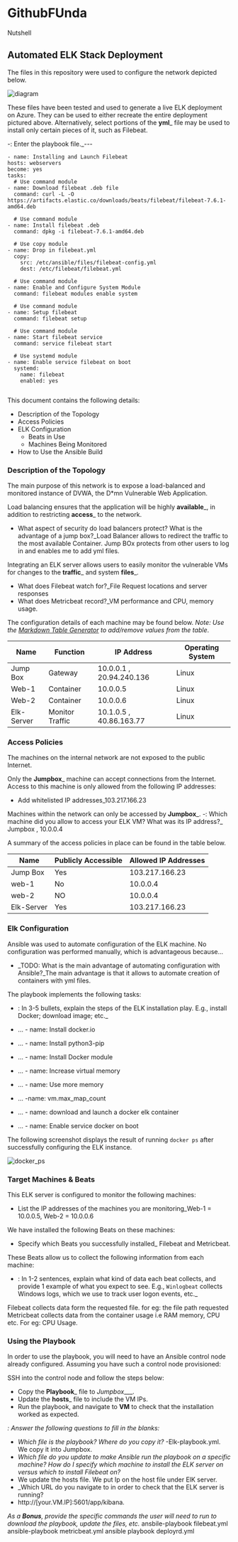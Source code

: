# GithubFUnda
Nutshell
## Automated ELK Stack Deployment

The files in this repository were used to configure the network depicted below.

![diagram](image/Unit13-GitHubFundamental.png)

These files have been tested and used to generate a live ELK deployment on Azure. They can be used to either recreate the entire deployment pictured above. Alternatively, select portions of the __yml___ file may be used to install only certain pieces of it, such as Filebeat.

  -: Enter the playbook file._---
  
  ```
- name: Installing and Launch Filebeat
  hosts: webservers
  become: yes
  tasks:
    # Use command module
  - name: Download filebeat .deb file
    command: curl -L -O https://artifacts.elastic.co/downloads/beats/filebeat/filebeat-7.6.1-amd64.deb

    # Use command module
  - name: Install filebeat .deb
    command: dpkg -i filebeat-7.6.1-amd64.deb

    # Use copy module
  - name: Drop in filebeat.yml
    copy:
      src: /etc/ansible/files/filebeat-config.yml
      dest: /etc/filebeat/filebeat.yml

    # Use command module
  - name: Enable and Configure System Module
    command: filebeat modules enable system

    # Use command module
  - name: Setup filebeat
    command: filebeat setup

    # Use command module
  - name: Start filebeat service
    command: service filebeat start

    # Use systemd module
  - name: Enable service filebeat on boot
    systemd:
      name: filebeat
      enabled: yes
      
```

This document contains the following details:
- Description of the Topology
- Access Policies
- ELK Configuration
  - Beats in Use
  - Machines Being Monitored
- How to Use the Ansible Build


### Description of the Topology

The main purpose of this network is to expose a load-balanced and monitored instance of DVWA, the D*mn Vulnerable Web Application.

Load balancing ensures that the application will be highly __available___, in addition to restricting __access___ to the network.
- What aspect of security do load balancers protect? What is the advantage of a jump box?_Load Balancer allows to redirect the traffic to the most available Container. Jump BOx protects from other users to log in and enables me to add yml files. 

Integrating an ELK server allows users to easily monitor the vulnerable VMs for changes to the __traffic___ and system __files___.
-  What does Filebeat watch for?_File Request locations and server responses
-  What does Metricbeat record?_VM performance and CPU, memory usage.

The configuration details of each machine may be found below.
_Note: Use the [Markdown Table Generator](http://www.tablesgenerator.com/markdown_tables) to add/remove values from the table_.

| Name     | Function | IP Address | Operating System |
|----------|----------|------------|------------------|
| Jump Box | Gateway  | 10.0.0.1 , 20.94.240.136   | Linux            |
| Web-1     |Container          |10.0.0.5            |Linux                  |
| Web-2    | Container         |         10.0.0.6   |Linux                  |
| Elk-Server |  Monitor Traffic |10.1.0.5  , 40.86.163.77       |Linux            |                  

### Access Policies

The machines on the internal network are not exposed to the public Internet. 

Only the __Jumpbox___ machine can accept connections from the Internet. Access to this machine is only allowed from the following IP addresses:
-  Add whitelisted IP addresses_103.217.166.23

Machines within the network can only be accessed by __Jumpbox___.
-: Which machine did you allow to access your ELK VM? What was its IP address?_ Jumpbox , 10.0.0.4

A summary of the access policies in place can be found in the table below.

| Name     | Publicly Accessible | Allowed IP Addresses |
|----------|---------------------|----------------------|
| Jump Box | Yes              |   103.217.166.23  |
| web-1         |No                     |   10.0.0.4                   |
| web-2         |  NO                   |   10.0.0.4           |
| Elk-Server     | Yes           |103.217.166.23 
### Elk Configuration

Ansible was used to automate configuration of the ELK machine. No configuration was performed manually, which is advantageous because...
- _TODO: What is the main advantage of automating configuration with Ansible?_The main advantage is that it allows to automate creation of containers with yml files.

The playbook implements the following tasks:
- : In 3-5 bullets, explain the steps of the ELK installation play. E.g., install Docker; download image; etc._
- ... - name: Install docker.io

- ... - name: Install python3-pip
- ...  - name: Install Docker module
- ...  - name: Increase virtual memory
- ...  - name: Use more memory
- ...  -name: vm.max_map_count
- ...  - name: download and launch a docker elk container
- ...  - name: Enable service docker on boot


The following screenshot displays the result of running `docker ps` after successfully configuring the ELK instance.

![docker_ps](image/docker_ps.JPG)

### Target Machines & Beats
This ELK server is configured to monitor the following machines:
-  List the IP addresses of the machines you are monitoring_Web-1 = 10.0.0.5, Web-2 = 10.0.0.6

We have installed the following Beats on these machines:
-  Specify which Beats you successfully installed_ Filebeat and Metricbeat.

These Beats allow us to collect the following information from each machine:
- : In 1-2 sentences, explain what kind of data each beat collects, and provide 1 example of what you expect to see. E.g., `Winlogbeat` collects Windows logs, which we use to track user logon events, etc._

Filebeat collects data form the requested file. for eg: the file path requested
Metricbeat collects data from the container usage i.e RAM memory, CPU etc. For eg: CPU Usage.

### Using the Playbook
In order to use the playbook, you will need to have an Ansible control node already configured. Assuming you have such a control node provisioned: 

SSH into the control node and follow the steps below:
- Copy the __Playbook___ file to _Jumpbox____.
- Update the __hosts___ file to include the VM IPs.
- Run the playbook, and navigate to __VM__ to check that the installation worked as expected.

_: Answer the following questions to fill in the blanks:_
- _Which file is the playbook? Where do you copy it?_
   -Elk-playbook.yml. We copy it into Jumpbox.
- _Which file do you update to make Ansible run the playbook on a specific machine? How do I specify which machine to install the ELK server on versus which to install Filebeat on?_
- We update the hosts file. We put Ip on the host file under ElK server. 
- _Which URL do you navigate to in order to check that the ELK server is running?
- http://[your.VM.IP]:5601/app/kibana.

_As a **Bonus**, provide the specific commands the user will need to run to download the playbook, update the files, etc._
ansbile-playbook filebeat.yml
ansible-playbook metricbeat.yml
ansible playbook deployrd.yml
